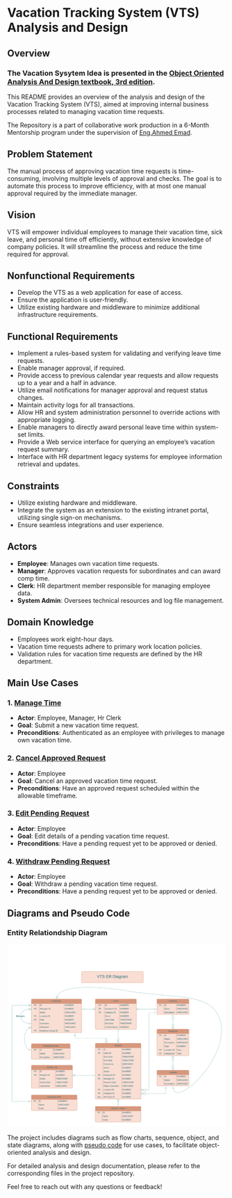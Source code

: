 # Vacation Tracking System (VTS) Analysis and Design

## Overview

### The Vacation Sysytem Idea is presented in the [Object Oriented Analysis And Design textbook, 3rd edition](https://www.oreilly.com/library/view/object-oriented-analysis-and/9780201895513/).

This README provides an overview of the analysis and design of the Vacation Tracking System (VTS), aimed at improving internal business processes related to managing vacation time requests.

The Repository is a part of collaborative work production in a 6-Month Mentorship program under the supervision of [Eng.Ahmed Emad](https://www.linkedin.com/in/ahmed-emad-abdelall/).


## Problem Statement

The manual process of approving vacation time requests is time-consuming, involving multiple levels of approval and checks. The goal is to automate this process to improve efficiency, with at most one manual approval required by the immediate manager.

## Vision

VTS will empower individual employees to manage their vacation time, sick leave, and personal time off efficiently, without extensive knowledge of company policies. It will streamline the process and reduce the time required for approval.

## Nonfunctional Requirements

- Develop the VTS as a web application for ease of access.
- Ensure the application is user-friendly.
- Utilize existing hardware and middleware to minimize additional infrastructure requirements.

## Functional Requirements

- Implement a rules-based system for validating and verifying leave time requests.
- Enable manager approval, if required.
- Provide access to previous calendar year requests and allow requests up to a year and a half in advance.
- Utilize email notifications for manager approval and request status changes.
- Maintain activity logs for all transactions.
- Allow HR and system administration personnel to override actions with appropriate logging.
- Enable managers to directly award personal leave time within system-set limits.
- Provide a Web service interface for querying an employee’s vacation request summary.
- Interface with HR department legacy systems for employee information retrieval and updates.

## Constraints

- Utilize existing hardware and middleware.
- Integrate the system as an extension to the existing intranet portal, utilizing single sign-on mechanisms.
- Ensure seamless integrations and user experience.

## Actors

- **Employee**: Manages own vacation time requests.
- **Manager**: Approves vacation requests for subordinates and can award comp time.
- **Clerk**: HR department member responsible for managing employee data.
- **System Admin**: Oversees technical resources and log file management.

## Domain Knowledge

- Employees work eight-hour days.
- Vacation time requests adhere to primary work location policies.
- Validation rules for vacation time requests are defined by the HR department.

## Main Use Cases

### 1. [Manage Time](https://github.com/HendMuhmmad/VacationTrackingSystem/tree/master/Manage%20Time)
- **Actor**: Employee, Manager, Hr Clerk
- **Goal**: Submit a new vacation time request.
- **Preconditions**: Authenticated as an employee with privileges to manage own vacation time.

### 2. [Cancel Approved Request](https://github.com/HendMuhmmad/VacationTrackingSystem/tree/master/Cancel%20Approved%20Request)
- **Actor**: Employee
- **Goal**: Cancel an approved vacation time request.
- **Preconditions**: Have an approved request scheduled within the allowable timeframe.

### 3. [Edit Pending Request](https://github.com/HendMuhmmad/VacationTrackingSystem/tree/master/Edit%20Pending%20Request)
- **Actor**: Employee
- **Goal**: Edit details of a pending vacation time request.
- **Preconditions**: Have a pending request yet to be approved or denied.

### 4. [Withdraw Pending Request](https://github.com/HendMuhmmad/VacationTrackingSystem/tree/master/Withdraw%20Pending%20Request)
- **Actor**: Employee
- **Goal**: Withdraw a pending vacation time request.
- **Preconditions**: Have a pending request yet to be approved or denied.
  
## Diagrams and Pseudo Code

### Entity Relationdship Diagram

<p align="center">
    <img src="VacationTrackingSystemERD.png">
</p>


The project includes diagrams such as flow charts, sequence, object, and state diagrams, along with [pseudo code](https://github.com/HendMuhmmad/VacationTrackingSystem/blob/master/VTSpseudoCode.txt) for use cases, to facilitate object-oriented analysis and design.

For detailed analysis and design documentation, please refer to the corresponding files in the project repository.

Feel free to reach out with any questions or feedback!
